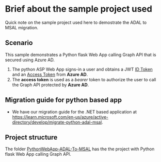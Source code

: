 
# Brief about the sample project used
Quick note on the sample project used here to demostrate the ADAL to MSAL migration. 

## Scenario

This sample demonstrates a Python flask Web App calling Graph API that is secured using Azure AD.

1. The python ASP Web App signs-in a user and obtains a JWT [ID Token](https://aka.ms/id-tokens) and an [Access Token](https://aka.ms/access-tokens) from **Azure AD**.
1. The **access token** is used as a *bearer* token to authorize the user to call the Graph API protected by **Azure AD**.

## Migration guide for python based app
- We have our migration guide for the .NET based application at https://learn.microsoft.com/en-us/azure/active-directory/develop/migrate-python-adal-msal. 

## Project structure 
The folder [PythonWebApp-ADAL-To-MSAL](PythonWebApp-ADAL-To-MSAL) has the the project with Python flask Web App calling Graph API.
